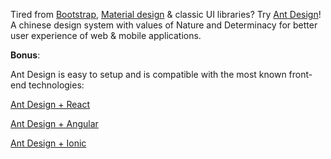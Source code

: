 Tired from [Bootstrap](https://getbootstrap.com/), [Material design](https://material.io/design/) & classic UI libraries? Try [Ant Design](https://ant.design/)! A chinese design system with values of Nature and Determinacy for better user experience of web & mobile applications.

**Bonus**:

Ant Design is easy to setup and is compatible with the most known front-end technologies:

[Ant Design + React](https://ant.design/docs/react/introduce)

[Ant Design + Angular](https://ng.ant.design/docs/introduce/en)

[Ant Design + Ionic](https://ng.mobile.ant.design/#/docs/introduce/en)
